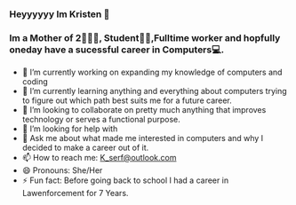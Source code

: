 ### Heyyyyyy Im Kristen 🫶
### Im a Mother of 2👩‍👧‍👦, Student👩‍💻,Fulltime worker and hopfully oneday have a sucessful career in Computers💻.
- 🔭 I’m currently working on expanding my knowledge of computers and coding
- 🌱 I’m currently learning anything and everything about computers trying to figure out which path best suits me for a future career.
- 👯 I’m looking to collaborate on pretty much anything that improves technology or serves a functional purpose.
- 🤔 I’m looking for help with 
- 💬 Ask me about what made me interested in computers and why I decided to make a career out of it.
- 📫 How to reach me: K_serf@outlook.com
- 😄 Pronouns: She/Her
- ⚡ Fun fact: Before going back to school I had a career in Lawenforcement for 7 Years.
<br  />
<br  />
